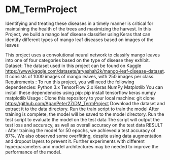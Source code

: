 # DM_TermProject
Identifying and treating these diseases in a timely manner is critical for maintaining the health of the trees and maximizing the harvest. In this Project, we build a mango leaf disease classifier using Keras that can identify different types of mango leaf diseases based on images of the leaves

This project uses a convolutional neural network to classify mango leaves into one of four categories based on the type of disease they exhibit.
Dataset:
The dataset used in this project can be found on Kaggle https://www.kaggle.com/datasets/aryashah2k/mango-leaf-disease-dataset. It consists of 1000 images of mango leaves, with 250 images per class.
Requirements :
To run this project, you will need the following dependencies:
Python 3.x
TensorFlow 2.x
Keras
NumPy
Matplotlib
You can install these dependencies using pip:
pip install tensorflow keras numpy matplotlib
Usage :
Clone this repository to your local machine: git clone https://github.com/AganPeter27/DM_TermProject
Download the dataset and extract it to the data directory.
Run the train script to train the model
After training is complete, the model will be saved to the model directory.
Run the test script to evaluate the model on the test data
The script will output the test loss and accuracy, as well as overall accuracy on the test data
RESULT : After training the model for 50 epochs, we achieved a test accuracy of 87%. We also observed some overfitting, despite using data augmentation and dropout layers to prevent it. Further experiments with different hyperparameters and model architectures may be needed to improve the performance of the model.
